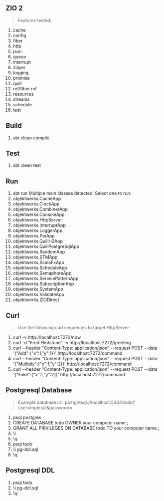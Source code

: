 ZIO 2
-----
>Features tested:
1. cache
2. config
3. fiber
4. http
5. json
6. queue
7. interrupt
8. zlayer
9. logging
10. promise
11. quill
12. ref/fiber ref
13. resources
14. streams
15. schedule
16. test

Build
-----
1. sbt clean compile

Test
----
1. sbt clean test

Run
---
1. sbt run
Multiple main classes detected. Select one to run:
1. objektwerks.CacheApp
2. objektwerks.ClockApp
3. objektwerks.CombinerApp
4. objektwerks.ConsoleApp
5. objektwerks.HttpServer
6. objektwerks.InterruptApp
7. objektwerks.LoggerApp
8. objektwerks.ParApp
9. objektwerks.QuillH2App
10. objektwerks.QuillPostgreSqlApp
11. objektwerks.RandomApp
12. objektwerks.STMApp
13. objektwerks.ScalaFxApp
14. objektwerks.ScheduleApp
15. objektwerks.SemaphoreApp
16. objektwerks.ServicePatternApp
17. objektwerks.SubscriptionApp
18. objektwerks.SystemApp
19. objektwerks.ValidateApp
20. objektwerks.ZIODirect

Curl
----
>Use the following curl sequences to target HttpServer:
1. curl -v http://localhost:7272/now
2. curl -d "Fred Flintstone" -v http://localhost:7272/greeting
3. curl --header "Content-Type: application/json" --request POST --data '{"Add":{"x":1,"y":1}}' http://localhost:7272/command
4. curl --header "Content-Type: application/json" --request POST --data '{"Multiply":{"x":1,"y":2}}' http://localhost:7272/command
5. curl --header "Content-Type: application/json" --request POST --data '{"Fake":{"x":1,"y":2}}' http://localhost:7272/command

Postgresql Database
-------------------
>Example database url: postgresql://localhost:5432/todo?user=tripletail&password=
1. psql postgres
2. CREATE DATABASE todo OWNER your computer name.;
3. GRANT ALL PRIVILEGES ON DATABASE todo TO your computer name.;
4. \l
5. \q
6. psql todo
7. \i pg-ddl.sql
8. \q

Postgresql DDL
--------------
1. psql todo
2. \i pg-ddl.sql
3. \q